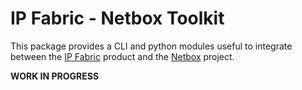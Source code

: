 # IP Fabric - Netbox Toolkit

This package provides a CLI and python modules useful to integrate between
the [IP Fabric](https://ipfabric.io/) product and the [Netbox](https://netbox.readthedocs.io/) 
project.

**WORK IN PROGRESS**


